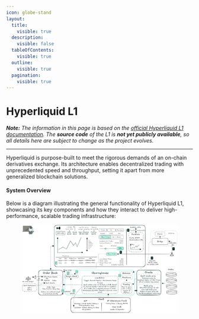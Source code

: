 ```yaml
---
icon: globe-stand
layout:
  title:
    visible: true
  description:
    visible: false
  tableOfContents:
    visible: true
  outline:
    visible: true
  pagination:
    visible: true
---
```


# Hyperliquid L1

_**Note:** The information in this page is based on the_ [_official Hyperliquid L1 documentation_](https://hyperliquid.gitbook.io/hyperliquid-docs/hyperliquid-l1)_. The **source code** of the L1 is **not yet publicly available**, so all details here are subject to change as the project evolves._

***

Hyperliquid is purpose-built to meet the rigorous demands of an on-chain derivatives exchange. Its architecture enables decentralized trading with unprecedented speed and throughput, setting it apart from more generalized blockchain solutions.

#### System Overview

Below is a diagram illustrating the general functionality of Hyperliquid L1, showcasing its key components and how they interact to deliver high-performance, scalable trading infrastructure:

<figure><img src="../../.gitbook/assets/technical_stack_v3.png" alt=""><figcaption></figcaption></figure>
